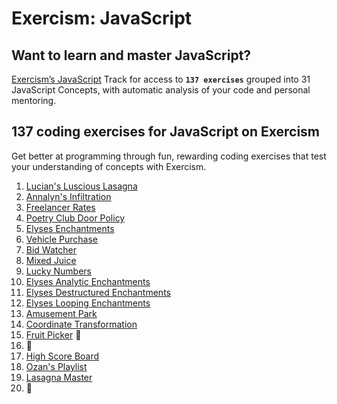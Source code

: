 # Exercism: JavaScript

## Want to learn and master JavaScript?

[Exercism’s JavaScript](https://exercism.org/tracks/javascript) Track for access to **`137 exercises`** grouped into 31 JavaScript Concepts, with automatic analysis of your code and personal mentoring.

## 137 coding exercises for JavaScript on Exercism

Get better at programming through fun, rewarding coding exercises that test your understanding of concepts with Exercism.

1. [Lucian's Luscious Lasagna](../master/01.%20Lucian's%20Luscious%20Lasagna/lasagna.js)
2. [Annalyn's Infiltration](../master/02.%20Annalyn's%20Infiltration/infiltration.js)
3. [Freelancer Rates](../03.%20Freelancer%20Rates%20/freelancer_rates.js)
4. [Poetry Club Door Policy](../master/04.%20Poetry%20Club%20Door%20Policy%20/poetry_club_door_policy.js)
5. [Elyses Enchantments](../master/05.%20Elyses%20Enchantments/elyses_enchantments.js)
6. [Vehicle Purchase](../master/06.%20Vehicle%20Purchase/vehicle_purchase.js)
7. [Bid Watcher](../master/07.%20Bid%20Watcher/bird_watcher.js)
8. [Mixed Juice](../master/08.%20Mixed%20Juice/mixed_juice.js)
9. [Lucky Numbers](../master/09.%20Lucky%20Numbers/lucky_numbers.js)
10. [Elyses Analytic Enchantments](../master/10.%20Elyses%20Analytic%20Enchantments/elyses_analytic_enchantments.js)
11. [Elyses Destructured Enchantments](../master/11.%20Elyses%20Destructured%20Enchantments/elyses_destructured_enchantments.js)
12. [Elyses Looping Enchantments](../master/12.%20Elyses%20Looping%20Enchantments/elyses_looping_enchantments.js)
13. [Amusement Park](../master/13.%20Amusement%20Park/amusement_park.js)
14. [Coordinate Transformation](../master/14.%20Coordinate%20Transformation/coordinate_transformation.js)
15. [Fruit Picker](../master/15.%20Fruit%20Picker/fruit_picker.js) :construction_worker:
16. :construction_worker:
17. [High Score Board](../master/17.%20High%20Score%20Board/high_score_board.js)
18. [Ozan's Playlist](../master/18.%20Ozan's%20Playlist)
19. [Lasagna Master](../master/19.%20Lasagna%20Master)
20. :construction_worker:
